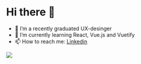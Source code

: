 <h1 class="title">Hi there 👋</h1>


- 🔭 I’m a recently graduated UX-desinger
- 🌱 I’m currently learning React, Vue.js and Vuetify
- 📫 How to reach me: [Linkedin](www.linkedin.com/in/sophia-saks)


<img src="https://github-readme-stats.vercel.app/api?username=sophiasaks&&show_icons=true&title_color=ffffff&icon_color=bb2acf&text_color=daf7dc&bg_color=151515">
